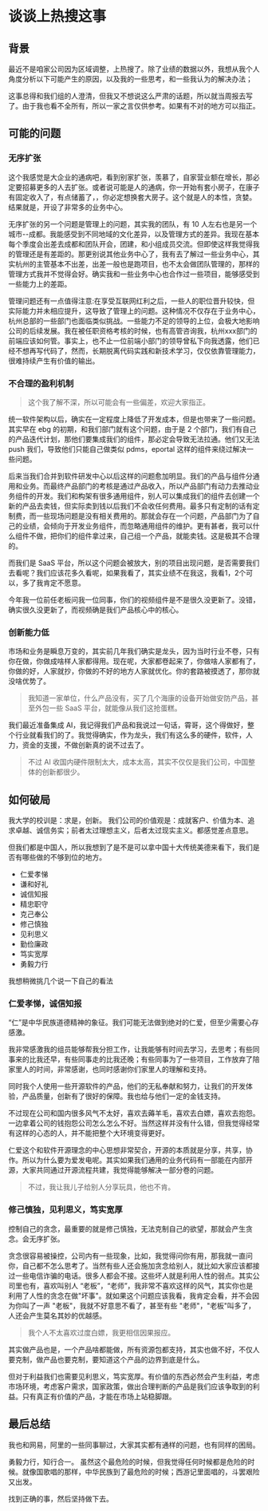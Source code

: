 # 谈谈上热搜这事

## 背景

最近不是咱家公司因为区域调整，上热搜了。除了业绩的数据以外，我想从我个人角度分析以下可能产生的原因，以及我的一些思考，和一些我认为的解决办法；

这事总得和我们组的人澄清，但我又不想说这么严肃的话题，所以就当周报去写了。由于我也看不全所有，所以一家之言仅供参考。如果有不对的地方可以指正。

## 可能的问题

### 无序扩张

这个我感觉是大企业的通病吧，看到别家扩张，羡慕了，自家营业额在增长，那必定要招募更多的人去扩张。或者说可能是人的通病，你一开始有套小房子，在康子有固定收入了，有点储蓄了，，你必定想换套大房子。这个就是人的本性，贪婪。结果就是，开设了非常多的业务中心。

无序扩张的另一个问题是管理上的问题，其实我的团队，有 10 人左右也是另一个城市--成都。我能感受到不同地域的文化差异，以及管理方式的差异。我现在基本每个季度会出差去成都和团队开会，团建，和小组成员交流。但即使这样我觉得我的管理还是有差距的。那更别说其他业务中心了，我有去了解过一些业务中心，其实杭州的主管基本不出差，出差一般也是跑项目，也不太会做团队管理的，那样的管理方式我并不觉得会好。确实我和一些业务中心也合作过一些项目，能够感受到一些能力上的差距。

管理问题还有一点值得注意:在享受互联网红利之后，一些人的职位晋升较快，但实际能力并未相应提升，这导致了管理上的问题。这种情况不仅存在于业务中心，杭州总部的一些部门也面临类似挑战。一些能力不足的领导的上位，会极大地影响公司的后续发展。我在被任职资格考核的时候，也有高管咨询我，杭州xxx部门的前端应该如何管。事实上，也不止一位前端小部门的领导曾私下向我透露，他们已经不想再写代码了，然而，长期脱离代码实践和新技术学习，仅仅依靠管理能力，很难持续产生有价值的输出。

### 不合理的盈利机制

> 这个我了解不深，所以可能会有一些偏差，欢迎大家指正。

统一软件架构以后，确实在一定程度上降低了开发成本，但是也带来了一些问题。其实早在 ebg 的初期，和我们部门就有这个问题，由于是 2 个部门，我们有自己的产品迭代计划，那他们要集成我们的组件，那必定会导致无法拉通。他们又无法 push 我们，导致他们只能自己做类似 pdms，eportal 这样的组件来绕过解决一些问题。

后来当我们合并到软件研发中心以后这样的问题愈加明显。我们的产品与组件分通用和业务。而最终产品部门的考核是通过产品收入，所以产品部门有动力去推动业务组件的开发。我们和构架有很多通用组件，别人可以集成我们的组件去创建一个新的产品去卖钱，但实际卖到钱以后我们不会收任何费用。最多只有定制的话有定制费，而一些现场问题是没有相关费用的。那就会存在一个问题，产品部门为了自己的业绩，会倾向于开发业务组件，而忽略通用组件的维护。更有甚者，我可以什么组件不做，把你们的组件拿过来，自己组一个产品，就能卖钱。这是极其不合理的。

而我们是 SaaS 平台，所以这个问题会被放大，别的项目出现问题，是否需要我们去看呢？我们应该花多久看呢，如果我看了，其实业绩不在我这，我看1，2个可以，多了我肯定不愿意。

今年我一位前任老板问我一位同事，你们的视频组件是不是很久没更新了。没错，确实很久没更新了，而视频确是我们产品核心中的核心。

### 创新能力低

市场和业务是瞬息万变的，其实前几年我们确实是龙头，因为当时行业不卷，只有你在做，你做成啥样人家都得用。现在呢，大家都卷起来了，你做啥人家都有了，你做的好，人家就抄，你做的不好的地方人家就优化。你的套路被摸透了，那你就没啥优势了。

> 我知道一家单位，什么产品没有，买了几个海康的设备开始做安防产品，甚至外包一些 SaaS 平台，就能像从我们这抢蛋糕。

我们最近准备集成 AI，我记得我们产品和我说过一句话，霄哥，这个得做好，整个行业就看我们的了。我觉得确实，作为龙头，我们有这么多的硬件，软件，人力，资金的支援，不做创新真的说不过去了。

> 不过 AI 收国内硬件限制太大，成本太高，其实不仅仅是我们公司，中国整体的创新都很少。

## 如何破局

我大学的校训是：求是，创新。 我们公司的价值观是：成就客户、价值为本、追求卓越、诚信务实；前者太过理想主义，后者太过现实主义。都感觉差点意思。

但我们都是中国人，所以我想到了是不是可以拿中国十大传统美德来看下，我们是否有哪些做的不够到位的地方。

+ 仁爱孝悌
+ 谦和好礼
+ 诚信知报
+ 精忠职守
+ 克己奉公
+ 修己慎独
+ 见利思义
+ 勤俭廉政
+ 笃实宽厚
+ 勇毅力行

我想稍微挑几个说一下自己的看法

### 仁爱孝悌，诚信知报

“仁”是中华民族道德精神的象征。我们可能无法做到绝对的仁爱，但至少需要心存感激。

我非常感激我的组员能够帮我分担工作，让我能够有时间去学习，去思考；有些同事来的比我还早，有些同事走的比我还晚；有些同事为了一些项目，工作放弃了陪家里人的时间，非常感谢，也同时感谢你们家里人的理解和支持。

同时我个人使用一些开源软件的产品，他们的无私奉献和努力，让我们的开发体验，产品质量，创新有了很好的保障。我也给与他们一定的金钱支持。

不过现在公司和国内很多风气不太好，喜欢去薅羊毛，喜欢去白嫖，喜欢去抱怨。一边拿着公司的钱抱怨公司怎么怎么不好。当然这样并没有什么错，但我觉得经常有这样的心态的人，并不能把整个大环境变得更好。

仁爱这个和软件开源理念的中心思想非常契合，开源的本质就是分享，共享，协作。所以为什么要为爱发电呢。其实如果我们通用的业务代码有一部能在内部开源，大家共同通过开源流程共建，我觉得能够解决一部分卷的问题。

> 不过，我让我儿子给别人分享玩具，他也不肯。

### 修己慎独，见利思义，笃实宽厚

控制自己的贪念，最重要的就是修己慎独，无法克制自己的欲望，那就会产生贪念。会无序扩张。

贪念很容易被操控，公司内有一些现象，比如，我觉得问你有用，那我就一直问你，自己都不怎么思考了。当然有些人还会施加贪念给别人，就比如大家应该都接过一些电信诈骗的电话。很多人都会不接。这些坏人就是利用人性的弱点。其实公司里也有，喜欢叫别人 “老板”，“老师”，我非常不喜欢这样的风气，其实你也是利用了人性的贪念在做"坏事"。就如果这个问题应该我看，我肯定会看，并不会因为你叫了一声 "老板"，我就不好意思不看了，甚至有些 "老师"，"老板"叫多了，人还会产生莫名其妙的优越感。

> 我个人不太喜欢过度白嫖，我更相信因果报应。

其实做产品也是，一个产品啥都能做，所有资源包都支持，其实也做不好，不仅人要克制，做产品也要克制，要知道这个产品的边界到底是什么。

但对于利益我们也需要见利思义，笃实宽厚。有价值的东西必然会产生利益，考虑市场环境，考虑客户需求，国家政策，做出合理判断的产品是我们应该争取到的利益。只有真正有价值的产品，才能在市场上站稳脚跟。

## 最后总结

我也和网易，阿里的一些同事聊过，大家其实都有通样的问题，也有同样的困局。

勇毅力行，知行合一。 虽然这个最危险的时候，但我觉得任何时候都是危险的时候。就像国歌唱的那样，中华民族到了最危险的时候；西游记里面唱的，斗罢艰险又出发。

找到正确的事，然后坚持做下去。
